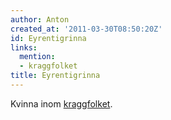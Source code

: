 ```yaml
---
author: Anton
created_at: '2011-03-30T08:50:20Z'
id: Eyrentigrinna
links:
  mention:
  - kraggfolket
title: Eyrentigrinna
---
```


Kvinna inom [kraggfolket].

  [kraggfolket]: kraggfolket
